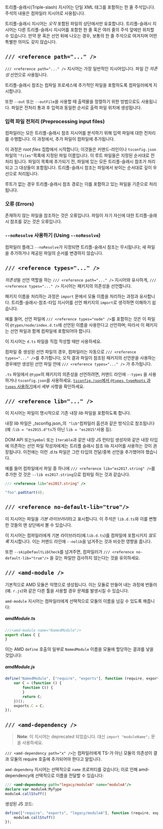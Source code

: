 트리플-슬래시(Triple-slash) 지시어는 단일 XML 태그를 포함하는 한 줄 주석입니다.
주석의 내용은 컴파일러 지시어로 사용됩니다.

트리플-슬래시 지시어는 *오직* 포함된 파일의 상단에서만 유효합니다.
트리플-슬래시 지시어는 다른 트리플-슬래시 지시어를 포함한 한 줄 혹은 여러 줄의 주석 앞에만 위치할 수 있습니다.
만약 문 혹은 선언 뒤에 나오는 경우, 보통의 한 줄 주석으로 여겨지며 어떤 특별한 의미도 갖지 않습니다.

## `/// <reference path="..." />`

`/// <reference path="..." />` 지시어는 가장 일반적인 지시어입니다.
파일 간 *의존성* 선언으로 사용됩니다.

트리플-슬래시 참조는 컴파일 프로세스에 추가적인 파일을 포함하도록 컴파일러에게 지시합니다.

또한 `--out` 또는 `--outFile`을 사용할 때 출력물을 정렬하기 위한 방법으로도 사용됩니다.
파일은 전처리 통과 후 입력과 동일한 순서로 출력 파일 위치에 생성됩니다.

### 입력 파일 전처리 (Preprocessing input files)

컴파일러는 모든 트리플-슬래시 참조 지시어를 분석하기 위해 입력 파일에 대한 전처리를 수행합니다.
이 과정에서, 추가 파일이 컴파일에 추가됩니다.

이 과정은 *root files* 집합에서 시작합니다;
이것들은 커맨드-라인이나 `tsconfig.json` 파일의 `"files"`목록에 지정된 파일 이름입니다.
이 루트 파일들은 지정된 순서대로 전처리 됩니다.
파일이 목록에 추가되기 전, 파일에 있는 모든 트리플-슬래시 참조가 처리되고 그 대상들이 포함됩니다.
트리플-슬래시 참조는 파일에서 보이는 순서대로 깊이 우선으로 처리됩니다.

루트가 없는 경우 트리플-슬래시 참조 경로는 이를 포함하고 있는 파일을 기준으로 처리됩니다.

### 오류 (Errors)

존재하지 않는 파일을 참조하는 것은 오류입니다.
파일이 자기 자신에 대한 트리플-슬래시 참조를 갖는 것은 오류입니다.

### `--noResolve` 사용하기 (Using `--noResolve`)

컴파일러 플래그 `--noResolve`가 지정되면 트리플-슬래시 참조는 무시됩니다; 새 파일을 추가하거나 제공된 파일의 순서를 변경하지 않습니다.

## `/// <reference types="..." />`

*의존성*을 선언 역할을 하는 `/// <reference path="..." />` 지시어와 유사하게, `/// <reference types="..." />` 지시어는 패키지의 의존성을 선언합니다.

패키지 이름을 처리하는 과정은 `import` 문에서 모듈 이름을 처리하는 과정과 유사합니다.
트리플-슬래시-참조-타입 지시어를 선언 패키지의 `import`로 생각하면 이해하기 쉽습니다.

예를 들어, 선언 파일에 `/// <reference types="node" />`를 포함하는 것은 이 파일이 `@types/node/index.d.ts`에 선언된 이름을 사용한다고 선언하며;
따라서 이 패키지는 선언 파일과 함께 컴파일에 포함되어야 합니다.

이 지시어는 `d.ts` 파일을 직접 작성할 때만 사용하세요.

컴파일 중 생성된 선언 파일의 경우, 컴파일러는 자동으로 `/// <reference types="..." />`를 추가합니다;
오직 결과 파일이 참조된 패키지의 선언문을 사용하는 경우에만 생성된 선언 파일 안에 `/// <reference types="..." />` 가 추가됩니다.

`.ts` 파일에서 `@type`의 패키지의 의존성을 선언하려면, 커맨드 라인에 `--types` 을 사용하거나  `tsconfig.json`을 사용하세요.
[`tsconfig.json`에서 `@types`, `typeRoots` 과 `types` 사용하기](https://www.typescriptlang.org/docs/handbook/tsconfig-json.html#types-typeroots-and-types)에서 세부 사항을 확인하세요.

## `/// <reference lib="..." />`

이 지시어는 파일이 명시적으로 기존 내장 _lib_ 파일을 포함하도록 합니다.

내장 _lib_ 파일은 _tsconfig.json_의` "lib"`컴파일러 옵션과 같은 방식으로 참조됩니다 (예 :`lib = "es2015.d"ts`가 아닌 `lib = "es2015"`사용 등).

DOM API 또는`Symbol` 또는 `Iterable`과 같은 내장 JS 런타임 생성자와 같은 내장 타입에 의존하는 선언 파일 작성자에게는 트리플 슬래시 참조 lib 지시어를 사용하는 것이 권장됩니다. 이전에는 이런 .d.ts 파일은 그런 타입의 전달/중복 선언을 추가했어야 했습니다.

예를 들어 컴파일에서 파일 중 하나에 `/// <reference lib="es2017.string" />`를 추가한 것 것은 `--lib es2017.string`으로 컴파일 하는 것과 같습니다.

```ts
/// <reference lib="es2017.string" />

"foo".padStart(4);
```

## <span id="-reference-no-default-libtrue" /> `/// <reference no-default-lib="true"/>`

이 지시어는 파일을 *기본 라이브러리*라고 표시합니다.
이 주석은 `lib.d.ts`와 이를 변형한 것들의 맨 상단에서 볼 수 있습니다.

이 지시어는 컴파일러에게 기본 라이브러리(예.`lib.d.ts`)를 컴파일에 포함시키지 *않도록* 지시합니다.
이는 커맨드 라인에 `--nolib`을 넘겨주는 것과 비슷한 영향을 줍니다.

또한 `--skipDefaultLibCheck`를 넘겨주면, 컴파일러가 `/// <reference no-default-lib="true"/>` 을 갖는 파일만 검사하지 않는다는 것을 유의하세요.

## `/// <amd-module />`

기본적으로 AMD 모듈은 익명으로 생성됩니다.
이는 모듈로 만들어 내는 과정에 번들러(예. `r.js`)와 같은 다른 툴을 사용할 경우 문제를 발생시킬 수 있습니다.

`amd-module` 지시어는 컴파일러에게 선택적으로 모듈의 이름을 넘길 수 있도록 해줍니다:

##### amdModule.ts

```ts
///<amd-module name="NamedModule"/>
export class C {
}
```

이는 AMD `define` 호출의 일부로 `NamedModule` 이름을 모듈에 할당하는 결과를 낳을 것입니다:

##### amdModule.js

```js
define("NamedModule", ["require", "exports"], function (require, exports) {
    var C = (function () {
        function C() {
        }
        return C;
    })();
    exports.C = C;
});
```

## `/// <amd-dependency />`

> **Note**: 이 지시어는 deprecated 되었습니다. 대신 `import "moduleName";` 문을 사용하세요.

`/// <amd-dependency path="x" />`는 컴파일러에게 TS-가 아닌 모듈의 의존성이 결과 모듈의 require 호출에 추가되어야 한다고 알립니다.

`amd-dependeny` 지시어는 선택적으로 `name` 프로퍼티를 갖습니다; 이로 인해 amd-dependency에 선택적으로 이름을 전달할 수 있습니다:

```ts
/// <amd-dependency path="legacy/moduleA" name="moduleA"/>
declare var moduleA:MyType
moduleA.callStuff()
```

생성된 JS 코드:

```js
define(["require", "exports", "legacy/moduleA"], function (require, exports, moduleA) {
    moduleA.callStuff()
});
```
